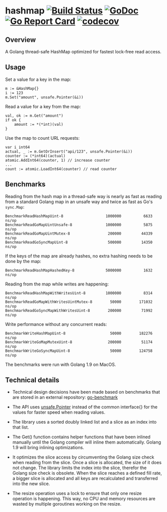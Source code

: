 # hashmap [![Build Status](https://travis-ci.org/cornelk/hashmap.svg?branch=master)](https://travis-ci.org/cornelk/hashmap) [![GoDoc](https://godoc.org/github.com/cornelk/hashmap?status.svg)](https://godoc.org/github.com/cornelk/hashmap) [![Go Report Card](https://goreportcard.com/badge/cornelk/hashmap)](https://goreportcard.com/report/github.com/cornelk/hashmap) [![codecov](https://codecov.io/gh/cornelk/hashmap/branch/master/graph/badge.svg)](https://codecov.io/gh/cornelk/hashmap)

## Overview

A Golang thread-safe HashMap optimized for fastest lock-free read access.

## Usage

Set a value for a key in the map:

```
m := &HashMap{}
i := 123
m.Set("amount", unsafe.Pointer(&i))
```

Read a value for a key from the map:
```
val, ok := m.Get("amount")
if ok {
    amount := *(*int)(val)
}
```

Use the map to count URL requests:
```
var i int64
actual, _ := m.GetOrInsert("api/123", unsafe.Pointer(&i))
counter := (*int64)(actual)
atomic.AddInt64(counter, 1) // increase counter
...
count := atomic.LoadInt64(counter) // read counter
```

## Benchmarks

Reading from the hash map in a thread-safe way is nearly as fast as reading from a standard Golang map in an unsafe way and twice as fast as Go's `sync.Map`:

```
BenchmarkReadHashMapUint-8                	 1000000	      6633 ns/op
BenchmarkReadGoMapUintUnsafe-8            	 1000000	      5875 ns/op
BenchmarkReadGoMapUintMutex-8             	  200000	     44339 ns/op
BenchmarkReadGoSyncMapUint-8              	  500000	     14350 ns/op
```

If the keys of the map are already hashes, no extra hashing needs to be done by the map:

```
BenchmarkReadHashMapHashedKey-8           	 5000000	      1632 ns/op
```

Reading from the map while writes are happening:
```
BenchmarkReadHashMapWithWritesUint-8      	 1000000	      8314 ns/op
BenchmarkReadGoMapWithWritesUintMutex-8   	   50000	    171032 ns/op
BenchmarkReadGoSyncMapWithWritesUint-8    	  200000	     71992 ns/op
```

Write performance without any concurrent reads:

```
BenchmarkWriteHashMapUint-8               	   50000	    182276 ns/op
BenchmarkWriteGoMapMutexUint-8            	  200000	     51174 ns/op
BenchmarkWriteGoSyncMapUint-8             	   50000	    124758 ns/op
```

The benchmarks were run with Golang 1.9 on MacOS.

## Technical details

* Technical design decisions have been made based on benchmarks that are stored in an external repository: [go-benchmark](https://github.com/cornelk/go-benchmark)

* The API uses [unsafe.Pointer](https://golang.org/pkg/unsafe/#Pointer) instead of the common interface{} for the values for faster speed when reading values.

* The library uses a sorted doubly linked list and a slice as an index into that list.

* The Get() function contains helper functions that have been inlined manually until the Golang compiler will inline them automatically. Golang 1.9 will bring inlining optimizations.

* It optimizes the slice access by circumventing the Golang size check when reading from the slice. Once a slice is allocated, the size of it does not change.
  The library limits the index into the slice, therefor the Golang size check is obsolete. When the slice reaches a defined fill rate, a bigger slice is allocated
and all keys are recalculated and transferred into the new slice.

* The resize operation uses a lock to ensure that only one resize operation is happening. This way, no CPU and memory resources are wasted by multiple goroutines working on the resize.
